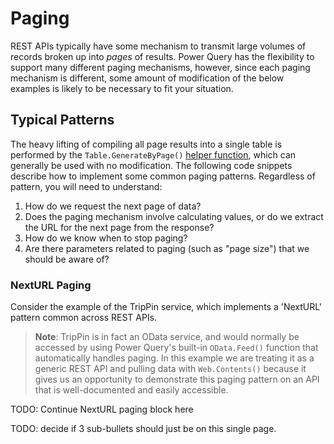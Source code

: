 # Paging

REST APIs typically have some mechanism to transmit large volumes of records broken up into *pages* of results. Power Query has the flexibility to support many different paging mechanisms, however, since each paging mechanism is different, some amount of modification of the below examples is likely to be necessary to fit your situation.

## Typical Patterns

The heavy lifting of compiling all page results into a single table is performed by the `Table.GenerateByPage()` [helper function](/HelperFunctions.md), which can generally be used with no modification. The following code snippets describe how to implement some common paging patterns. Regardless of pattern, you will need to understand:
1. How do we request the next page of data?
2. Does the paging mechanism involve calculating values, or do we extract the URL for the next page from the response?
3. How do we know when to stop paging?
4. Are there parameters related to paging (such as "page size") that we should be aware of?

### NextURL Paging

Consider the example of the TripPin service, which implements a 'NextURL' pattern common across REST APIs.

> **Note**: TripPin is in fact an OData service, and would normally be accessed by using Power Query's built-in `OData.Feed()` function that automatically handles paging. In this example we are treating it as a generic REST API and pulling data with `Web.Contents()` because it gives us an opportunity to demonstrate this paging pattern on an API that is well-documented and easily accessible.

TODO: Continue NextURL paging block here

TODO: decide if 3 sub-bullets should just be on this single page.